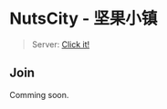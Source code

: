 # NutsCity - 坚果小镇

> Server: [Click it!](https://evolution-host.com/free-vps.php)

## Join

Comming soon.
